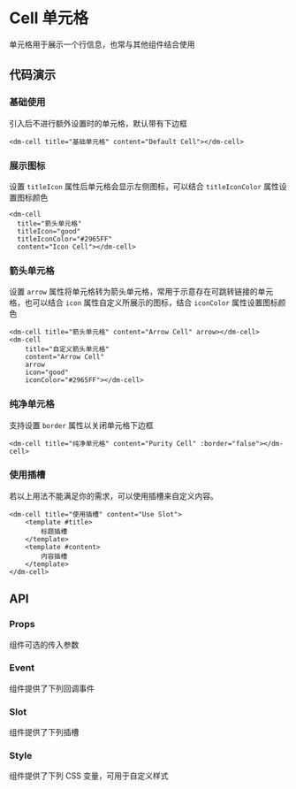 <script setup lang="ts">
import cellApi from "/api/cell"
</script>

# Cell 单元格

单元格用于展示一个行信息，也常与其他组件结合使用

## 代码演示

### 基础使用

引入后不进行额外设置时的单元格，默认带有下边框

<dm-cell title="基础单元格" content="Default Cell"></dm-cell>

```vue
<dm-cell title="基础单元格" content="Default Cell"></dm-cell>
```

### 展示图标

设置 `titleIcon` 属性后单元格会显示左侧图标，可以结合 `titleIconColor` 属性设置图标颜色

<dm-cell 
  title="箭头单元格" 
  titleIcon="good" 
  titleIconColor="#2965FF" 
  content="Icon Cell"></dm-cell>

```vue
<dm-cell 
  title="箭头单元格" 
  titleIcon="good" 
  titleIconColor="#2965FF" 
  content="Icon Cell"></dm-cell>
```

### 箭头单元格

设置 `arrow` 属性将单元格转为箭头单元格，常用于示意存在可跳转链接的单元格，也可以结合 `icon` 属性自定义所展示的图标，结合 `iconColor` 属性设置图标颜色

<dm-cell title="箭头单元格" content="Arrow Cell" arrow></dm-cell>
<dm-cell 
  title="自定义箭头单元格" 
  content="Arrow Cell" 
  arrow 
  icon="good" 
  iconColor="#2965FF"></dm-cell>

```vue
<dm-cell title="箭头单元格" content="Arrow Cell" arrow></dm-cell>
<dm-cell
	title="自定义箭头单元格"
	content="Arrow Cell"
	arrow
	icon="good"
	iconColor="#2965FF"></dm-cell>
```

### 纯净单元格

支持设置 `border` 属性以关闭单元格下边框

<dm-cell title="纯净单元格" content="Purity Cell" :border="false"></dm-cell>

```vue
<dm-cell title="纯净单元格" content="Purity Cell" :border="false"></dm-cell>
```

### 使用插槽

若以上用法不能满足你的需求，可以使用插槽来自定义内容。

<dm-cell title="使用插槽" content="Use Slot">
	<template #title>
		标题插槽
	</template>
	<template #content>
		内容插槽
	</template>
</dm-cell>

```vue
<dm-cell title="使用插槽" content="Use Slot">
	<template #title>
		标题插槽
	</template>
	<template #content>
		内容插槽
	</template>
</dm-cell>
```

## API

### Props

组件可选的传入参数

<dm-table :data="cellApi.props" align="left">
  <dm-table-column prop="name" label="参数"></dm-table-column>
  <dm-table-column prop="desc" label="说明" width="320"></dm-table-column>
  <dm-table-column prop="type" label="类型">
    <template #cell="{ row }">
			<em>{{ row.type }}</em>
    </template>
  </dm-table-column>
  <dm-table-column prop="default" label="默认值">
    <template #cell="{ row }">
			<code>{{ row.default }}</code>
    </template>
  </dm-table-column>
</dm-table>

### Event

组件提供了下列回调事件

<dm-table :data="cellApi.events" align="left">
  <dm-table-column prop="name" label="事件名" width="80"></dm-table-column>
  <dm-table-column prop="desc" label="说明" width="400"></dm-table-column>
  <dm-table-column prop="type" label="回调参数">
    <template #cell="{ row }">
			<em>{{ row.type }}</em>
    </template>
  </dm-table-column>
</dm-table>

### Slot

组件提供了下列插槽

<dm-table :data="cellApi.slot" align="left">
  <dm-table-column prop="name" label="插槽名" width="80"></dm-table-column>
  <dm-table-column prop="desc" label="说明"></dm-table-column>
</dm-table>

### Style

组件提供了下列 CSS 变量，可用于自定义样式

<dm-table :data="cellApi.style" align="left">
  <dm-table-column prop="name" label="名称"></dm-table-column>
  <dm-table-column prop="type" label="默认值" width="160">
    <template #cell="{ row }">
			<em>{{ row.default }}</em>
    </template>
  </dm-table-column>
  <dm-table-column prop="desc" label="描述" width="120">
    <template #cell="{ row }">
			<em>{{ row.desc ? row.desc : '-' }}</em>
    </template>
  </dm-table-column>
</dm-table>
